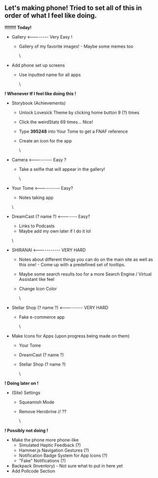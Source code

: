 ## **Let's making phone! Tried to set all of this in order of what I feel like doing.**

**!!!!!!!! Today!**


* Gallery <-------- Very Easy !
  * Gallery of my favorite images! - Maybe some memes too

    \
* Add phone set up screens
  * Use inputted name for all apps

    \

**! Whenever tf I feel like doing this !**


* Storybook (Achievements)
  * Unlock Lovesick Theme by clicking home button 9 (?) times
  * Click the weirdStats 69 times... Nice!
  * Type **395248** into Your Tome to get a FNAF reference
  * Create an icon for the app

    \
* Camera <--------- Easy ?
  * Take a selfie that will  appear in the gallery!

    \
* Your Tome <---------- Easy?
  * Notes taking app

  \
* DreamCast (? name ?) <------- Easy?
  * Links to Podcasts
  * Maybe add my own later if I do it lol

  \
* SHIRANAI <----------- VERY HARD
  * Notes about different things you can do on the main site as well as this one! - Come up with a predefined set of tooltips.
  * Maybe some search results too for a more Search Engine / Virtual Assistant like feel
  * Change Icon Color

    \
* Stellar Shop (? name ?) <--------- VERY HARD
  * Fake e-commerce app

    \
* Make Icons for Apps (upon progress being made on them)
  * Your Tome
  * DreamCast (? name ?)
  * Stellar Shop (? name ?)

    \

**! Doing later on !**

* (Site) Settings
  * Squeamish Mode
  * Remove Herobrine // ??

    \

**! Possibly not doing !**

* Make the phone more phone-like
  * Simulated Haptic Feedback (?)
  * Hammer.js Navigation Gestures (?)
  * Notification Badge System for App Icons (?)
  * "Fake" Notifications (?)
* Backpack (Inventory) - Not sure what to put in here yet
* Add Pollcode Section


